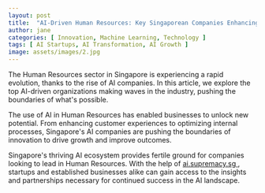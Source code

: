 ```yaml
---
layout: post
title:  "AI-Driven Human Resources: Key Singaporean Companies Enhancing Efficiency"
author: jane
categories: [ Innovation, Machine Learning, Technology ]
tags: [ AI Startups, AI Transformation, AI Growth ]
image: assets/images/2.jpg
---
```


The Human Resources sector in Singapore is experiencing a rapid evolution, thanks to the rise of AI companies. In this article, we explore the top AI-driven organizations making waves in the industry, pushing the boundaries of what's possible.

The use of AI in Human Resources has enabled businesses to unlock new potential. From enhancing customer experiences to optimizing internal processes, Singapore's AI companies are pushing the boundaries of innovation to drive growth and improve outcomes.

Singapore's thriving AI ecosystem provides fertile ground for companies looking to lead in Human Resources. With the help of <a href="https://ai.supremacy.sg" target="_blank"> ai.supremacy.sg </a>, startups and established businesses alike can gain access to the insights and partnerships necessary for continued success in the AI landscape.
